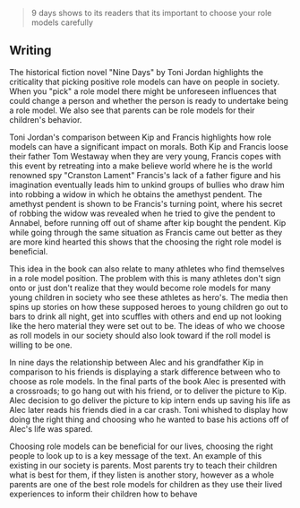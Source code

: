  >9 days shows to its readers that its important to choose your role models carefully
## Writing

The historical fiction novel "Nine Days" by Toni Jordan highlights the criticality that picking positive role models can have on people in society. When you "pick" a role model there might be unforeseen influences that could change a person and whether the person is ready to undertake being a role model. We also see that parents can be role models for their children's behavior.

Toni Jordan's comparison between Kip and Francis highlights how role models can have a significant impact on morals. Both Kip and Francis loose their father Tom Westaway when they are very young, Francis copes with this event by retreating into a make believe world where he is the world renowned spy "Cranston Lament" Francis's lack of a father figure and his imagination eventually leads him to unkind groups of bullies who draw him into robbing a widow in which he obtains the amethyst pendent. The amethyst pendent is shown to be Francis's turning point, where his secret of robbing the widow was revealed when he tried to give the pendent to Annabel, before running off out of shame after kip bought the pendent. Kip while going through the same situation as Francis came out better as they are more kind hearted this shows that the choosing the right role model is beneficial.

This idea in the book can also relate to many athletes who find themselves in a role model position. The problem with this is many athletes don't sign onto or just don't realize that they would become role models for many young children in society who see these athletes as hero's. The media then spins up stories on how these supposed heroes to young children go out to bars to drink all night, get into scuffles with others and end up not looking like the hero material they were set out to be. The ideas of who we choose as roll models in our society should also look toward if the roll model is willing to be one.

In nine days the relationship between Alec and his grandfather Kip in comparison to his friends is displaying a stark difference between who to choose as role models. In the final parts of the book Alec is presented with a crossroads; to go hang out with his friend, or to deliver the picture to Kip. Alec decision to go deliver the picture to kip intern ends up saving his life as Alec later reads his friends died in a car crash. Toni whished to display how doing the right thing and choosing who he wanted to base his actions off of Alec's life was spared.

Choosing role models can be beneficial for our lives, choosing the right people to look up to is a key message of the text. An example of this existing in our society is parents. Most parents try to teach their children what is best for them, if they listen is another story, however as a whole parents are one of the best role models for children as they use their lived experiences to inform their children how to behave

